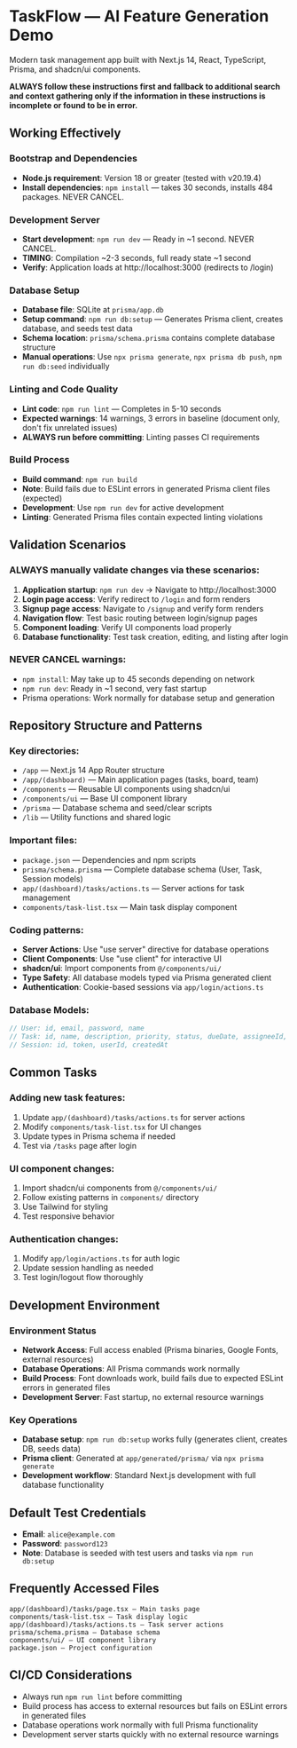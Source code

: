 # TaskFlow — AI Feature Generation Demo

Modern task management app built with Next.js 14, React, TypeScript, Prisma, and shadcn/ui components.

**ALWAYS follow these instructions first and fallback to additional search and context gathering only if the information in these instructions is incomplete or found to be in error.**

## Working Effectively

### Bootstrap and Dependencies
- **Node.js requirement**: Version 18 or greater (tested with v20.19.4)
- **Install dependencies**: `npm install` — takes 30 seconds, installs 484 packages. NEVER CANCEL.

### Development Server
- **Start development**: `npm run dev` — Ready in ~1 second. NEVER CANCEL.
- **TIMING**: Compilation ~2-3 seconds, full ready state ~1 second
- **Verify**: Application loads at http://localhost:3000 (redirects to /login)

### Database Setup
- **Database file**: SQLite at `prisma/app.db`
- **Setup command**: `npm run db:setup` — Generates Prisma client, creates database, and seeds test data
- **Schema location**: `prisma/schema.prisma` contains complete database structure
- **Manual operations**: Use `npx prisma generate`, `npx prisma db push`, `npm run db:seed` individually

### Linting and Code Quality
- **Lint code**: `npm run lint` — Completes in 5-10 seconds
- **Expected warnings**: 14 warnings, 3 errors in baseline (document only, don't fix unrelated issues)
- **ALWAYS run before committing**: Linting passes CI requirements

### Build Process
- **Build command**: `npm run build`
- **Note**: Build fails due to ESLint errors in generated Prisma client files (expected)
- **Development**: Use `npm run dev` for active development
- **Linting**: Generated Prisma files contain expected linting violations

## Validation Scenarios

### ALWAYS manually validate changes via these scenarios:
1. **Application startup**: `npm run dev` → Navigate to http://localhost:3000
2. **Login page access**: Verify redirect to `/login` and form renders
3. **Signup page access**: Navigate to `/signup` and verify form renders
4. **Navigation flow**: Test basic routing between login/signup pages
5. **Component loading**: Verify UI components load properly
6. **Database functionality**: Test task creation, editing, and listing after login

### NEVER CANCEL warnings:
- `npm install`: May take up to 45 seconds depending on network
- `npm run dev`: Ready in ~1 second, very fast startup
- Prisma operations: Work normally for database setup and generation

## Repository Structure and Patterns

### Key directories:
- `/app` — Next.js 14 App Router structure
- `/app/(dashboard)` — Main application pages (tasks, board, team)
- `/components` — Reusable UI components using shadcn/ui
- `/components/ui` — Base UI component library
- `/prisma` — Database schema and seed/clear scripts
- `/lib` — Utility functions and shared logic

### Important files:
- `package.json` — Dependencies and npm scripts
- `prisma/schema.prisma` — Complete database schema (User, Task, Session models)
- `app/(dashboard)/tasks/actions.ts` — Server actions for task management
- `components/task-list.tsx` — Main task display component

### Coding patterns:
- **Server Actions**: Use "use server" directive for database operations
- **Client Components**: Use "use client" for interactive UI
- **shadcn/ui**: Import components from `@/components/ui/`
- **Type Safety**: All database models typed via Prisma generated client
- **Authentication**: Cookie-based sessions via `app/login/actions.ts`

### Database Models:
```typescript
// User: id, email, password, name
// Task: id, name, description, priority, status, dueDate, assigneeId, creatorId
// Session: id, token, userId, createdAt
```

## Common Tasks

### Adding new task features:
1. Update `app/(dashboard)/tasks/actions.ts` for server actions
2. Modify `components/task-list.tsx` for UI changes
3. Update types in Prisma schema if needed
4. Test via `/tasks` page after login

### UI component changes:
1. Import shadcn/ui components from `@/components/ui/`
2. Follow existing patterns in `components/` directory
3. Use Tailwind for styling
4. Test responsive behavior

### Authentication changes:
1. Modify `app/login/actions.ts` for auth logic
2. Update session handling as needed
3. Test login/logout flow thoroughly

## Development Environment

### Environment Status
- **Network Access**: Full access enabled (Prisma binaries, Google Fonts, external resources)
- **Database Operations**: All Prisma commands work normally
- **Build Process**: Font downloads work, build fails due to expected ESLint errors in generated files
- **Development Server**: Fast startup, no external resource warnings

### Key Operations
- **Database setup**: `npm run db:setup` works fully (generates client, creates DB, seeds data)
- **Prisma client**: Generated at `app/generated/prisma/` via `npx prisma generate`
- **Development workflow**: Standard Next.js development with full database functionality

## Default Test Credentials
- **Email**: `alice@example.com`
- **Password**: `password123`
- **Note**: Database is seeded with test users and tasks via `npm run db:setup`

## Frequently Accessed Files
```
app/(dashboard)/tasks/page.tsx — Main tasks page
components/task-list.tsx — Task display logic  
app/(dashboard)/tasks/actions.ts — Task server actions
prisma/schema.prisma — Database schema
components/ui/ — UI component library
package.json — Project configuration
```

## CI/CD Considerations
- Always run `npm run lint` before committing
- Build process has access to external resources but fails on ESLint errors in generated files
- Database operations work normally with full Prisma functionality
- Development server starts quickly with no external resource warnings